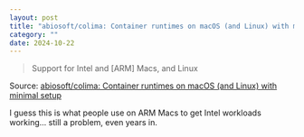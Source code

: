 ```yaml
---
layout: post
title: "abiosoft/colima: Container runtimes on macOS (and Linux) with minimal setup"
category: ""
date: 2024-10-22
---
```


>Support for Intel and [ARM] Macs, and Linux

Source: [abiosoft/colima: Container runtimes on macOS (and Linux) with minimal setup](https://github.com/abiosoft/colima)

I guess this is what people use on ARM Macs to get Intel workloads working... still a problem, even years in.
